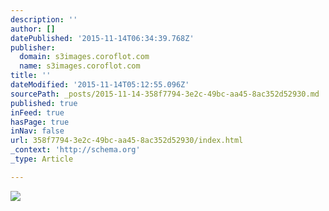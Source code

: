 ```yaml
---
description: ''
author: []
datePublished: '2015-11-14T06:34:39.768Z'
publisher:
  domain: s3images.coroflot.com
  name: s3images.coroflot.com
title: ''
dateModified: '2015-11-14T05:12:55.096Z'
sourcePath: _posts/2015-11-14-358f7794-3e2c-49bc-aa45-8ac352d52930.md
published: true
inFeed: true
hasPage: true
inNav: false
url: 358f7794-3e2c-49bc-aa45-8ac352d52930/index.html
_context: 'http://schema.org'
_type: Article

---
```

![](http://s3images.coroflot.com/user_files/individual_files/original_327436_6z9tpdhem6k37as4ehqg5fkkq.jpg)
